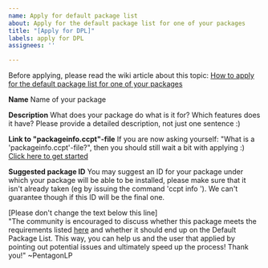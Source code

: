 ```yaml
---
name: Apply for default package list
about: Apply for the default package list for one of your packages
title: "[Apply for DPL]"
labels: apply for DPL
assignees: ''

---
```


Before applying, please read the wiki article about this topic: [How to apply for the default package list for one of your packages](https://github.com/PentagonLP/ccpt/wiki/How-to-apply-for-the-default-package-list-for-one-of-your-packages)

**Name**
Name of your package

**Description**
What does your package do what is it for? Which features does it have? Please provide a detailed description, not just one sentence :)

**Link to "packageinfo.ccpt"-file**
If you are now asking yourself: "What is a 'packageinfo.ccpt'-file?", then you should still wait a bit with applying :) [Click here to get started](https://github.com/PentagonLP/ccpt/wiki/Create-your-own-package)

**Suggested package ID**
You may suggest an ID for your package under which your package will be able to be installed, please make sure that it isn't already taken (eg by issuing the command 'ccpt info <Your ID>'). We can't guarantee though if this ID will be the final one.

[Please don't change the text below this line]  
"The community is encouraged to discuss whether this package meets the requirements listed [here](https://github.com/PentagonLP/ccpt/wiki/How-to-apply-for-the-default-package-list-for-one-of-your-packages) and whether it should end up on the Default Package List. This way, you can help us and the user that applied by pointing out potential issues and ultimately speed up the process! Thank you!" ~PentagonLP
